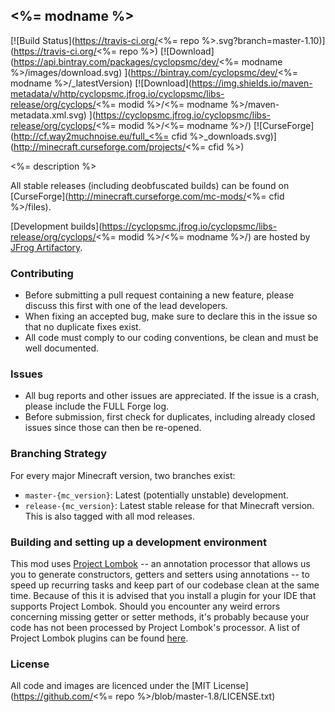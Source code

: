 ## <%= modname %>

[![Build Status](https://travis-ci.org/<%= repo %>.svg?branch=master-1.10)](https://travis-ci.org/<%= repo %>)
[![Download](https://api.bintray.com/packages/cyclopsmc/dev/<%= modname %>/images/download.svg) ](https://bintray.com/cyclopsmc/dev/<%= modname %>/_latestVersion)
[![Download](https://img.shields.io/maven-metadata/v/http/cyclopsmc.jfrog.io/cyclopsmc/libs-release/org/cyclops/<%= modid %>/<%= modname %>/maven-metadata.xml.svg) ](https://cyclopsmc.jfrog.io/cyclopsmc/libs-release/org/cyclops/<%= modid %>/<%= modname %>/)
[![CurseForge](http://cf.way2muchnoise.eu/full_<%= cfid %>_downloads.svg)](http://minecraft.curseforge.com/projects/<%= cfid %>)

<%= description %>

All stable releases (including deobfuscated builds) can be found on [CurseForge](http://minecraft.curseforge.com/mc-mods/<%= cfid %>/files).

[Development builds](https://cyclopsmc.jfrog.io/cyclopsmc/libs-release/org/cyclops/<%= modid %>/<%= modname %>/) are hosted by [JFrog Artifactory](https://www.jfrog.com/artifactory/).

### Contributing
* Before submitting a pull request containing a new feature, please discuss this first with one of the lead developers.
* When fixing an accepted bug, make sure to declare this in the issue so that no duplicate fixes exist.
* All code must comply to our coding conventions, be clean and must be well documented.

### Issues
* All bug reports and other issues are appreciated. If the issue is a crash, please include the FULL Forge log.
* Before submission, first check for duplicates, including already closed issues since those can then be re-opened.

### Branching Strategy

For every major Minecraft version, two branches exist:

* `master-{mc_version}`: Latest (potentially unstable) development.
* `release-{mc_version}`: Latest stable release for that Minecraft version. This is also tagged with all mod releases.

### Building and setting up a development environment

This mod uses [Project Lombok](http://projectlombok.org/) -- an annotation processor that allows us you to generate constructors, getters and setters using annotations -- to speed up recurring tasks and keep part of our codebase clean at the same time. Because of this it is advised that you install a plugin for your IDE that supports Project Lombok. Should you encounter any weird errors concerning missing getter or setter methods, it's probably because your code has not been processed by Project Lombok's processor. A list of Project Lombok plugins can be found [here](http://projectlombok.org/download.htm).

### License
All code and images are licenced under the [MIT License](https://github.com/<%= repo %>/blob/master-1.8/LICENSE.txt)
